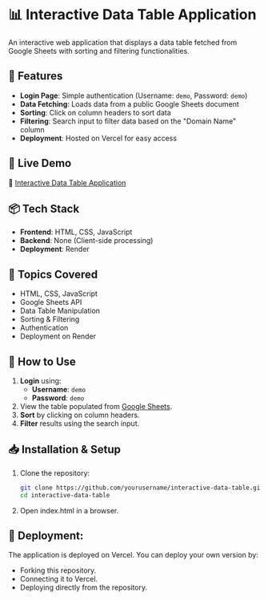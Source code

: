 # 📊 Interactive Data Table Application

An interactive web application that displays a data table fetched from Google Sheets with sorting and filtering functionalities.

## 🚀 Features
- **Login Page**: Simple authentication (Username: `demo`, Password: `demo`)
- **Data Fetching**: Loads data from a public Google Sheets document
- **Sorting**: Click on column headers to sort data
- **Filtering**: Search input to filter data based on the "Domain Name" column
- **Deployment**: Hosted on Vercel for easy access

## 📜 Live Demo
🔗 [Interactive Data Table Application](https://interactive-data-table-application-x91y.onrender.com)

## 📦 Tech Stack
- **Frontend**: HTML, CSS, JavaScript
- **Backend**: None (Client-side processing)
- **Deployment**: Render

## 🔖 Topics Covered
- HTML, CSS, JavaScript
- Google Sheets API
- Data Table Manipulation
- Sorting & Filtering
- Authentication
- Deployment on Render

## 🔑 How to Use
1. **Login** using:
   - **Username**: `demo`
   - **Password**: `demo`
2. View the table populated from [Google Sheets](https://docs.google.com/spreadsheets/d/1vwc803C8MwWBMc7ntCre3zJ5xZtG881HKkxlIrwwxNs/edit?gid=0#gid=0).
3. **Sort** by clicking on column headers.
4. **Filter** results using the search input.

## 📥 Installation & Setup
1. Clone the repository:
   ```bash
   git clone https://github.com/yourusername/interactive-data-table.git
   cd interactive-data-table

2. Open index.html in a browser.

## 🚀 Deployment:

The application is deployed on Vercel. You can deploy your own version by:

- Forking this repository.
- Connecting it to Vercel.
- Deploying directly from the repository.
